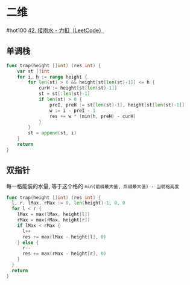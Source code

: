 # 二维
#hot100
[42. 接雨水 - 力扣（LeetCode）](https://leetcode.cn/problems/trapping-rain-water/)
## 单调栈
```go
func trap(height []int) (res int) {
	var st []int
	for i, h := range height {
		for len(st) > 0 && height[st[len(st)-1]] <= h {
			curH := height[st[len(st)-1]]
			st = st[:len(st)-1]
			if len(st) > 0 {
				preI, preH := st[len(st)-1], height[st[len(st)-1]]
				w := i - preI - 1
				res += w * (min(h, preH) - curH)
			}
		}
		st = append(st, i)
	}
	return
}

```
## 双指针
每一格能装的水量, 等于这个格的 `min(前缀最大值, 后缀最大值) - 当前格高度`
```go
func trap(height []int) (res int) {
  l, r, lMax, rMax := 0, len(height)-1, 0, 0
  for l < r {
    lMax = max(lMax, height[l])
    rMax = max(rMax, height[r])
    if lMax < rMax {
      l++
      res += max(lMax - height[l], 0)
    } else {
      r--
      res += max(rMax - height[r], 0)
    }
  }
  return
}
```